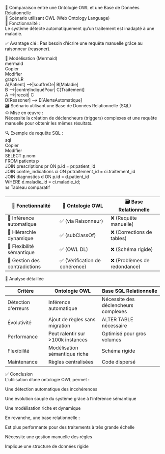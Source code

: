 🧠 Comparaison entre une Ontologie OWL et une Base de Données Relationnelle  
📘 Scénario utilisant OWL (Web Ontology Language)   
🎯 Fonctionnalité :  
Le système détecte automatiquement qu’un traitement est inadapté à une maladie.   

✅ Avantage clé : Pas besoin d’écrire une requête manuelle grâce au raisonneur (reasoner).  

🧩 Modélisation (Mermaid)  
mermaid    
Copier  
Modifier  
graph LR  
    A[Patient] -->|souffreDe| B[Maladie]  
    B -->|contreIndiquéPour| C[Traitement]  
    A -->|recoit| C  
    D[Reasoner] --> E[AlerteAutomatique]  
🗃️ Scénario utilisant une Base de Données Relationnelle (SQL)  
⚙️ Mise en œuvre :   
Nécessite la création de déclencheurs (triggers) complexes et une requête manuelle pour obtenir les mêmes résultats.  

🔍 Exemple de requête SQL :  
sql  
Copier  
Modifier  
SELECT p.nom  
FROM patients p  
JOIN prescriptions pr ON p.id = pr.patient_id  
JOIN contre_indications ci ON pr.traitement_id = ci.traitement_id  
JOIN diagnostics d ON p.id = d.patient_id  
WHERE d.maladie_id = ci.maladie_id;  
📊 Tableau comparatif  


| 🧩 **Fonctionnalité**          | 🧠 **Ontologie OWL**                | 🗃️ **Base Relationnelle**         |
|-------------------------------|------------------------------------|-----------------------------------|
| 🤖 Inférence automatique       | ✅ (via Raisonneur)                | ❌ (Requête manuelle)             |
| 🧬 Hiérarchie dynamique        | ✅ (subClassOf)                    | ❌ (Corrections de tables)        |
| 🧠 Flexibilité sémantique      | ✅ (OWL DL)                        | ❌ (Schéma rigide)                |
| 🚨 Gestion des contradictions  | ✅ (Vérification de cohérence)     | ❌ (Problèmes de redondance)      |


🔎 Analyse détaillée  


| **Critère**                    | **Ontologie OWL**                   | **Base SQL Relationnelle**       |
|---------------------------------|--------------------------------------|----------------------------------|
| Détection d'erreurs            | Inférence automatique               | Nécessite des déclencheurs complexes |
| Évolutivité                    | Ajout de règles sans migration      | ALTER TABLE nécessaire           |
| Performance                    | Peut ralentir sur >100k instances    | Optimisé pour gros volumes      |
| Flexibilité                    | Modélisation sémantique riche       | Schéma rigide                   |
| Maintenance                    | Règles centralisées                 | Code dispersé                   | 

 ✅ Conclusion   
L’utilisation d’une ontologie OWL permet :  

Une détection automatique des incohérences  

Une évolution souple du système grâce à l’inférence sémantique  

Une modélisation riche et dynamique  

En revanche, une base relationnelle :  

Est plus performante pour des traitements à très grande échelle  

Nécessite une gestion manuelle des règles  

Implique une structure de données rigide  

